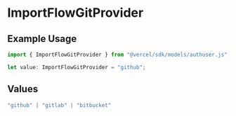 # ImportFlowGitProvider

## Example Usage

```typescript
import { ImportFlowGitProvider } from "@vercel/sdk/models/authuser.js";

let value: ImportFlowGitProvider = "github";
```

## Values

```typescript
"github" | "gitlab" | "bitbucket"
```